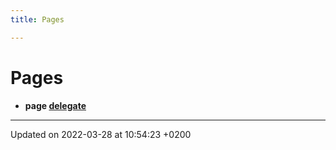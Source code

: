 ```yaml
---
title: Pages

---
```


# Pages




* **page [delegate]()** 



-------------------------------

Updated on 2022-03-28 at 10:54:23 +0200
